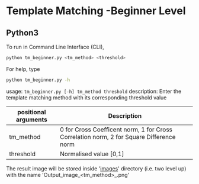 # Template Matching -Beginner Level
## Python3
 
To run in Command Line Interface (CLI),

```sh
python tm_beginner.py <tm_method> <threshold>
```
For help, type 
```sh
python tm_beginner.py -h
```
usage: ```tm_beginner.py [-h] tm_method threshold```
description: Enter the template matching method with its corresponding threshold value

| positional arguments | Description |
| ------ | ------ |
| tm_method  |0 for Cross Coefficent norm, 1 for Cross Correlation norm, 2 for Square Difference norm |
| threshold | Normalised value [0,1] |


The result image will be stored inside '[images](https://github.com/MukilSaravanan/TemplateMatching/tree/master/beginner_level/images)' directory (i.e. two level up) with the name 'Output_image_<tm_method>_<threshold>.png'
 


